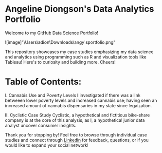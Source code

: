 # Angeline Diongson's Data Analytics Portfolio 

Welcome to my GitHub Data Science Portfolio! 

![image]"\Users\adion\Downloads\angy'sportfolio.png"


This repository showcases my case studies emphasizing my data science and analytics using programming such as R and visualization tools like Tableau! Here's to curiosity and building more. Cheers!


# Table of Contents:


 I. Cannabis Use and Poverty Levels 
    I investigated if there was a link betweeen lower poverty levels and increased cannabis use; having seen an increased amount of cannabis dispensaries in my state since legaization.
 
 II. Cyclistic Case Study 
    Cyclistic, a hypothetical and fictitious bike-share company is at the core of this analysis, as I, a hypothetical junior data analyst uncover consumer insights.



Thank you for stopping by! Feel free to browse through individual case studies and connect through  [Linkedin](https://www.linkedin.com/in/angeline-diongson-6190821a6/) for feedback, questions, or if you would like to expand your social network!

